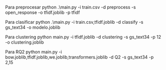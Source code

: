 
Para preprocesar
python .\main.py -i train.csv -d preprocess -s open_response -o tfidf.joblib -p tfidf

Para clasificar
python .\main.py -i train.csv,tfidf.joblib -d classify -s gs_text34 -o modelo.joblib

Para clustering
python main.py -i tfidf.joblib -d clustering -s gs_text34 -p 12 -o clustering.joblib

Para RQ2
python main.py -i bow.joblib,tfidf.joblib,we.joblib,transformers.joblib -d Q2 -s gs_text34 -p 2,15